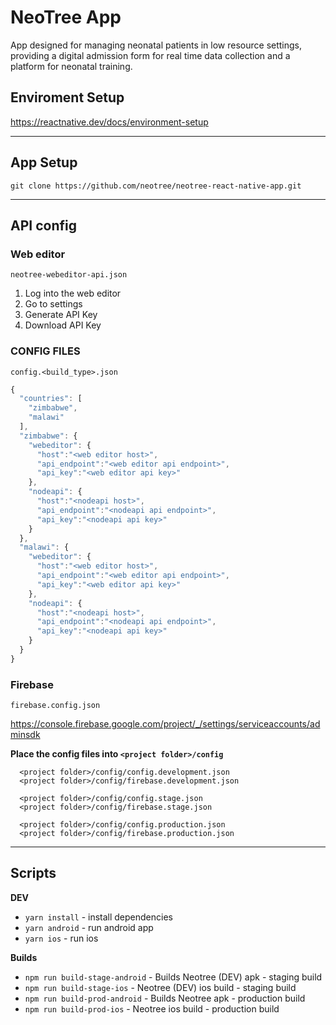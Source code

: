 # NeoTree App

App designed for managing neonatal patients in low resource settings, providing a digital admission form for real time data collection and a platform for neonatal training.

## Enviroment Setup

https://reactnative.dev/docs/environment-setup


***

## App Setup

`git clone https://github.com/neotree/neotree-react-native-app.git`

***

## API config

### Web editor
`neotree-webeditor-api.json`

1. Log into the web editor
2. Go to settings
3. Generate API Key
4. Download API Key

### CONFIG FILES
`config.<build_type>.json`

```javascript
{
  "countries": [
    "zimbabwe",
    "malawi"
  ],
  "zimbabwe": {
    "webeditor": {
      "host":"<web editor host>",
      "api_endpoint":"<web editor api endpoint>",
      "api_key":"<web editor api key>"
    },
    "nodeapi": {
      "host":"<nodeapi host>",
      "api_endpoint":"<nodeapi api endpoint>",
      "api_key":"<nodeapi api key>"
    }
  },
  "malawi": {
    "webeditor": {
      "host":"<web editor host>",
      "api_endpoint":"<web editor api endpoint>",
      "api_key":"<web editor api key>"
    },
    "nodeapi": {
      "host":"<nodeapi host>",
      "api_endpoint":"<nodeapi api endpoint>",
      "api_key":"<nodeapi api key>"
    }
  }
}

```

### Firebase
`firebase.config.json`

https://console.firebase.google.com/project/_/settings/serviceaccounts/adminsdk

**Place the config files into `<project folder>/config`**

```
  <project folder>/config/config.development.json
  <project folder>/config/firebase.development.json

  <project folder>/config/config.stage.json
  <project folder>/config/firebase.stage.json

  <project folder>/config/config.production.json
  <project folder>/config/firebase.production.json
```

***

## Scripts

**DEV**
* `yarn install` - install dependencies
* `yarn android` - run android app
* `yarn ios` - run ios

**Builds**
* `npm run build-stage-android` - Builds Neotree (DEV) apk - staging build
* `npm run build-stage-ios` - Neotree (DEV) ios build - staging build
* `npm run build-prod-android` - Builds Neotree apk - production build
* `npm run build-prod-ios` - Neotree ios build - production build
